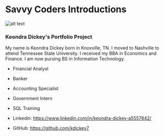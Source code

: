 # Savvy Coders Introductions

![alt text](https://media.licdn.com/mpr/mpr/shrinknp_400_400/AAEAAQAAAAAAAAXXAAAAJDEzN2NiNDc0LWVjY2UtNGQwMS05M2NlLWNkODNkODA0NThlNw.jpg)

### Keondra Dickey's Portfolio Project

My name is Keondra Dickey born in Knoxville, TN. I moved to Nashville to attend Tennessee State University. I received my BBA in Economics and Finance. I am now pursing BS in Information Technology.


- Financial Analyst
- Banker
- Accounting Specialist
- Government Intern
- SQL Training

- Linkedin: https://www.linkedin.com/in/keondra-dickey-a5557842/
- GitHub: https://github.com/kdickey7
